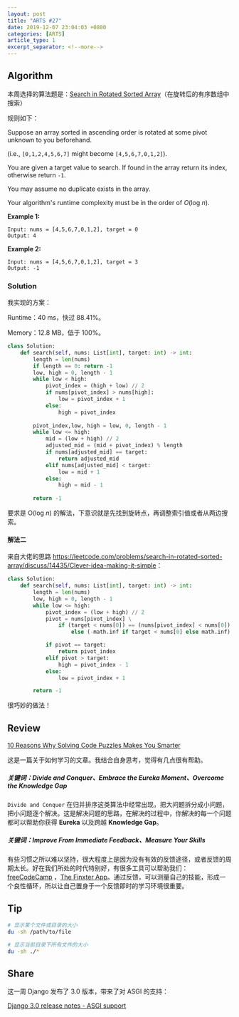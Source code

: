 ```yaml
---
layout: post
title: "ARTS #27"
date: 2019-12-07 23:04:03 +0800
categories: [ARTS]
article_type: 1
excerpt_separator: <!--more-->
---
```



## Algorithm

本周选择的算法题是：[Search in Rotated Sorted Array](<https://leetcode.com/problems/search-in-rotated-sorted-array/>)（在旋转后的有序数组中搜索）

<!--more-->

规则如下：

Suppose an array sorted in ascending order is rotated at some pivot unknown to you beforehand.

(i.e., `[0,1,2,4,5,6,7]` might become `[4,5,6,7,0,1,2]`).

You are given a target value to search. If found in the array return its index, otherwise return `-1`.

You may assume no duplicate exists in the array.

Your algorithm's runtime complexity must be in the order of *O*(log *n*).

**Example 1:**

```
Input: nums = [4,5,6,7,0,1,2], target = 0
Output: 4
```

**Example 2:**

```
Input: nums = [4,5,6,7,0,1,2], target = 3
Output: -1
```

### Solution

我实现的方案：

Runtime：40 ms，快过 88.41%。

Memory：12.8 MB，低于 100%。

```python
class Solution:
    def search(self, nums: List[int], target: int) -> int:
        length = len(nums)
        if length == 0: return -1
        low, high = 0, length - 1
        while low < high:
            pivot_index = (high + low) // 2
            if nums[pivot_index] > nums[high]:
                low = pivot_index + 1
            else:
                high = pivot_index
        
        pivot_index,low, high = low, 0, length - 1
        while low <= high:
            mid = (low + high) // 2
            adjusted_mid = (mid + pivot_index) % length
            if nums[adjusted_mid] == target:
                return adjusted_mid
            elif nums[adjusted_mid] < target:
                low = mid + 1
            else:
                high = mid - 1
                
        return -1
```

要求是 O(log *n*) 的解法，下意识就是先找到旋转点，再调整索引值或者从两边搜索。

#### 解法二

来自大佬的思路 <https://leetcode.com/problems/search-in-rotated-sorted-array/discuss/14435/Clever-idea-making-it-simple>：

```python
class Solution:
    def search(self, nums: List[int], target: int) -> int:
        length = len(nums)
        low, high = 0, length - 1
        while low <= high:
            pivot_index = (low + high) // 2
            pivot = nums[pivot_index] \
                if (target < nums[0]) == (nums[pivot_index] < nums[0]) \
                    else (-math.inf if target < nums[0] else math.inf)

            if pivot == target:
                return pivot_index
            elif pivot > target:
                high = pivot_index - 1
            else:
                low = pivot_index + 1

        return -1
```

很巧妙的做法！


## Review

[10 Reasons Why Solving Code Puzzles Makes You Smarter](https://blog.finxter.com/10-reasons-why-solving-code-puzzles-makes-you-smarter/)

这是一篇关于如何学习的文章。我结合自身思考，觉得有几点很有帮助。

##### 关键词：Divide and Conquer、Embrace the Eureka Moment、Overcome the Knowledge Gap

`Divide and Conquer` 在归并排序这类算法中经常出现，把大问题拆分成小问题，把小问题逐个解决。这是解决问题的思路，在解决的过程中，你解决的每一个问题都可以帮助你获得 **Eureka** 以及跨越 **Knowledge Gap**。

##### 关键词：Improve From Immediate Feedback、Measure Your Skills

有些习惯之所以难以坚持，很大程度上是因为没有有效的反馈途径，或者反馈的周期太长。好在我们所处的时代特别好，有很多工具可以帮助我们： [freeCodeCamp](https://www.freecodecamp.org/) ，[The Finxter App](https://finxter.com/)。通过反馈，可以测量自己的技能，形成一个良性循环，所以让自己置身于一个反馈即时的学习环境很重要。

## Tip

```bash
# 显示某个文件或目录的大小
du -sh /path/to/file

# 显示当前目录下所有文件的大小
du -sh ./*
```

## Share

这一周 Django 发布了 3.0 版本，带来了对 ASGI 的支持：

[Django 3.0 release notes - ASGI support](https://docs.djangoproject.com/en/3.0/releases/3.0/#asgi-support)